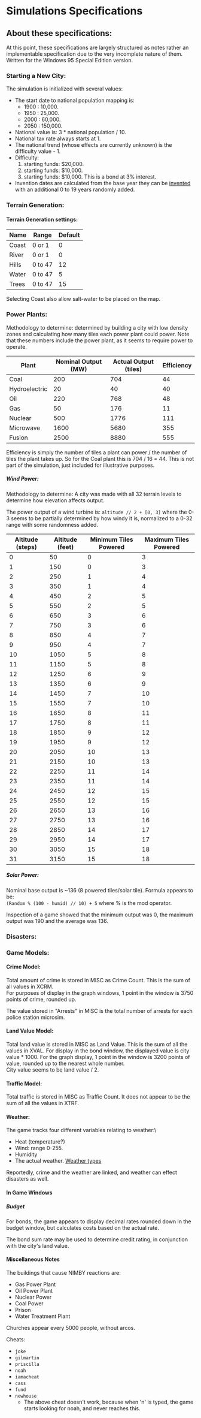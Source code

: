 # Simulations Specifications

## About these specifications:

At this point, these specifications are largely structured as notes rather an implementable specification due to the very incomplete nature of them. Written for the Windows 95 Special Edition version.

### Starting a New City:

The simulation is initialized with several values:
- The start date to national population mapping is:
  - 1900 : 10,000.
  - 1950 : 25,000.
  - 2000 : 60,000.
  - 2050 : 150,000.
- National value is: 3 * national population / 10.
- National tax rate always starts at 1.
- The national trend (whose effects are currently unknown) is the difficulty value - 1.
- Difficulty:
  1. starting funds: $20,000.
  2. starting funds: $10,000.
  3. starting funds: $10,000. This is a bond at 3% interest.
- Invention dates are calculated from the base year they can be [invented](https://github.com/dfloer/SC2k-docs/blob/master/sc2%20file%20spec.md#technology-discovery-years) with an additional 0 to 19 years randomly added.

### Terrain Generation:

#### Terrain Generation settings:

| Name | Range | Default |
| --- | --- | --- |
| Coast | 0 or 1 | 0 |
| River | 0 or 1 | 0 |
| Hills | 0 to 47 | 12 |
| Water | 0 to 47 | 5 |
| Trees | 0 to 47 | 15 |

Selecting Coast also allow salt-water to be placed on the map.

### Power Plants:

Methodology to determine: determined by building a city with low density zones and calculating how many tiles each power plant could power. Note that these numbers include the power plant, as it seems to require power to operate.

|Plant|Nominal Output (MW)|Actual Output (tiles)|Efficiency|
|---|---|---|---|
| Coal | 200 | 704 | 44 |
| Hydroelectric | 20 | 40 | 40 |
| Oil | 220 | 768 | 48 |
| Gas | 50 | 176 | 11 |
| Nuclear | 500 | 1776 | 111 |
| Microwave | 1600 | 5680 | 355 |
| Fusion | 2500 | 8880 | 555 |

Efficiency is simply the number of tiles a plant can power / the number of tiles the plant takes up. So for the Coal plant this is 704 / 16 = 44. This is not part of the simulation, just included for illustrative purposes.

##### Wind Power:

Methodology to determine: A city was made with all 32 terrain levels to determine how elevation affects output.

The power output of a wind turbine is: `altitude // 2 + [0, 3]` where the 0-3 seems to be partially determined by how windy it is, normalized to a 0-32 range with some randomness added.

| Altitude (steps) |Altitude (feet) | Minimum Tiles Powered | Maximum Tiles Powered |
|---|---|---|---|
| 0 | 50 | 0 | 3 |
| 1 | 150 | 0 | 3 |
| 2 | 250 | 1 | 4 |
| 3 | 350 | 1 | 4 |
| 4 | 450 | 2 | 5 |
| 5 | 550 | 2 | 5 |
| 6 | 650 | 3 | 6 |
| 7 | 750 | 3 | 6 |
| 8 | 850 | 4 | 7 |
| 9 | 950 | 4 | 7 |
| 10 | 1050 | 5 | 8 |
| 11 | 1150 | 5 | 8 |
| 12 | 1250 | 6 | 9 |
| 13 | 1350 | 6 | 9 |
| 14 | 1450 | 7 | 10 |
| 15 | 1550 | 7 | 10 |
| 16 | 1650 | 8 | 11 |
| 17 | 1750 | 8 | 11 |
| 18 | 1850 | 9 | 12 |
| 19 | 1950 | 9 | 12 |
| 20 | 2050 | 10 | 13 |
| 21 | 2150 | 10 | 13 |
| 22 | 2250 | 11 | 14 |
| 23 | 2350 | 11 | 14 |
| 24 | 2450 | 12 | 15 |
| 25 | 2550 | 12 | 15 |
| 26 | 2650 | 13 | 16 |
| 27 | 2750 | 13 | 16 |
| 28 | 2850 | 14 | 17 |
| 29 | 2950 | 14 | 17 |
| 30 | 3050 | 15 | 18 |
| 31 | 3150 | 15 | 18 |


##### Solar Power:
Nominal base output is ~136 (8 powered tiles/solar tile). Formula appears to be:\
`(Random % (100 - humid) // 10) + 5` where % is the mod operator.

Inspection of a game showed that the minimum output was 0, the maximum output was 190 and the average was 136.

### Disasters:


### Game Models:
#### Crime Model:
Total amount of crime is stored in MISC as Crime Count. This is the sum of all values in XCRM.\
For purposes of display in the graph windows, 1 point in the window is 3750 points of crime, rounded up.

The value stored in "Arrests" in MISC is the total number of arrests for each police station microsim.
#### Land Value Model:
Total land value is stored in MISC as Land Value. This is the sum of all the values in XVAL. For display in the bond window, the displayed value is city value * 1000. For the graph display, 1 point in the window is 3200 points of value, rounded up to the nearest whole number. \
City value seems to be land value / 2.

#### Traffic Model:
Total traffic is stored in MISC as Traffic Count. It does not appear to be the sum of all the values in XTRF.

#### Weather:
The game tracks four different variables relating to weather:\

- Heat (temperature?)
- Wind: range 0-255.
- Humidity
- The actual weather. [Weather types](https://github.com/dfloer/SC2k-docs/blob/master/sc2%20file%20spec.md#weather-type)

Reportedly, crime and the weather are linked, and weather can effect disasters as well.

#### In Game Windows

##### Budget

For bonds, the game appears to display decimal rates rounded down in the budget window, but calculates costs based on the actual rate.

The bond sum rate may be used to determine credit rating, in conjunction with the city's land value.

#### Miscellaneous Notes

The buildings that cause NIMBY reactions are:

- Gas Power Plant
- Oil Power Plant
- Nuclear Power
- Coal Power
- Prison
- Water Treatment Plant

Churches appear every 5000 people, without arcos.

Cheats:

- `joke`
- `gilmartin`
- `priscilla`
- `noah`
- `iamacheat`
- `cass`
- `fund`
- `newhouse`
  - The above cheat doesn't work, because when 'n' is typed, the game starts looking for noah, and never reaches this.

